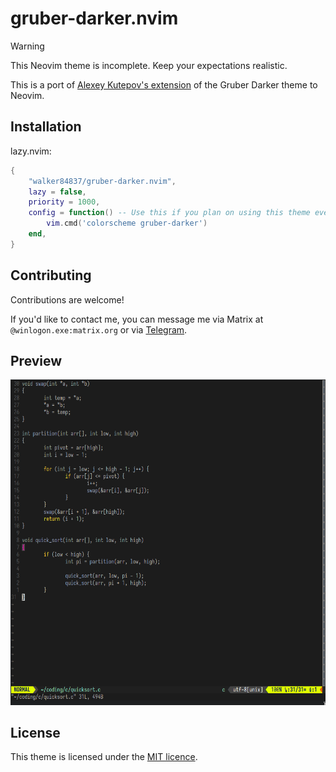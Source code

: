 # gruber-darker.nvim

> [!WARNING]
> This Neovim theme is incomplete. Keep your expectations realistic.

This is a port of [Alexey Kutepov's extension](https://github.com/rexim/gruber-darker-theme) of the Gruber Darker theme to Neovim.

## Installation

lazy.nvim:
```lua
{
    "walker84837/gruber-darker.nvim",
    lazy = false,
    priority = 1000,
    config = function() -- Use this if you plan on using this theme every time
        vim.cmd('colorscheme gruber-darker')
    end,
}
```

## Contributing

Contributions are welcome\!

If you'd like to contact me, you can message me via Matrix at
`@winlogon.exe:matrix.org` or via [Telegram](https://t.me/winlogon3).

## Preview

![Image showing a QuickSort function in C with gruber-darker](images/image0.png)

## License

This theme is licensed under the [MIT licence](LICENSE.md).
